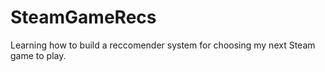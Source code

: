 # SteamGameRecs
Learning how to build a reccomender system for choosing my next Steam game to play. 
